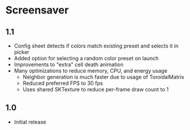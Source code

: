 # Screensaver

## 1.1
- Config sheet detects if colors match existing preset and selects it in picker
- Added option for selecting a random color preset on launch
- Improvements to "extra" cell death animation
- Many optimizations to reduce memory, CPU, and energy usage
  - Neighbor generation is much faster due to usage of ToroidalMatrix
  - Reduced preferred FPS to 30 fps
  - Uses shared SKTexture to reduce per-frame draw count to 1

## 1.0
- Initial release